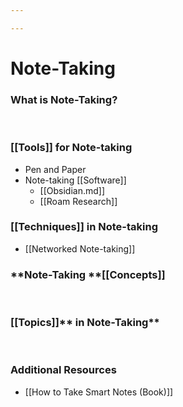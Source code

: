 ```yaml
---

---
```


# Note-Taking

### What is **Note-Taking?**

 

### [[Tools]] for Note-taking

-   Pen and Paper
-   Note-taking [[Software]]
    -   [[Obsidian.md]]
    -   [[Roam Research]]

### [[Techniques]] in Note-taking

-   [[Networked Note-taking]]

### **Note-Taking **[[Concepts]]

 

### [[Topics]]** in Note-Taking**

 

### Additional Resources

-   [[How to Take Smart Notes (Book)]]
